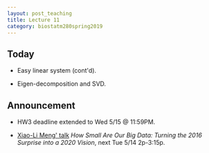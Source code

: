 ```yaml
---
layout: post_teaching
title: Lecture 11
category: biostatm280spring2019
---
```


## Today

* Easy linear system (cont'd).

* Eigen-decomposition and SVD.

## Announcement

* HW3 deadline extended to Wed 5/15 @ 11:59PM.

* [Xiao-Li Meng' talk](https://www.biostat.ucla.edu/content/2pm-315pm-statbiostat-joint-seminar-how-small-are-our-big-data-turning-2016-surprise-2020) _How Small Are Our Big Data: Turning the 2016 Surprise into a 2020 Vision_, next Tue 5/14 2p-3:15p.
